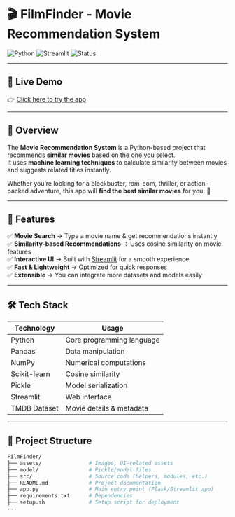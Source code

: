 # 🎬 FilmFinder - Movie Recommendation System

![Python](https://img.shields.io/badge/Python-3.13%2B-blue)
![Streamlit](https://img.shields.io/badge/Streamlit-App-red)
![Status](https://img.shields.io/badge/Status-Completed-brightgreen)

---

## 🔗 Live Demo  
👉 [Click here to try the app](https://find-my-show.streamlit.app/)

---

## 📌 Overview

The **Movie Recommendation System** is a Python-based project that recommends **similar movies** based on the one you select.  
It uses **machine learning techniques** to calculate similarity between movies and suggests related titles instantly.

Whether you’re looking for a blockbuster, rom-com, thriller, or action-packed adventure, this app will **find the best similar movies** for you. 🍿

---

## 🚀 Features

✅ **Movie Search** → Type a movie name & get recommendations instantly  
✅ **Similarity-based Recommendations** → Uses cosine similarity on movie features  
✅ **Interactive UI** → Built with [Streamlit](https://streamlit.io/) for a smooth experience  
✅ **Fast & Lightweight** → Optimized for quick responses  
✅ **Extensible** → You can integrate more datasets and models easily  

---

## 🛠️ Tech Stack

| Technology   | Usage                                |
|--------------|--------------------------------------|
| Python       | Core programming language            |
| Pandas       | Data manipulation                    |
| NumPy        | Numerical computations               |
| Scikit-learn | Cosine similarity                    |
| Pickle       | Model serialization                  |
| Streamlit    | Web interface                        |
| TMDB Dataset | Movie details & metadata             |

---

## 📂 Project Structure
```bash
FilmFinder/
├── assets/               # Images, UI-related assets
├── model/                # Pickle/model files
├── src/                  # Source code (helpers, modules, etc.)
├── README.md             # Project documentation
├── app.py                # Main entry point (Flask/Streamlit app)
├── requirements.txt      # Dependencies
├── setup.sh              # Setup script for deployment
---
